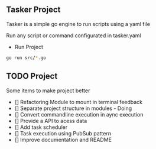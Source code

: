 ## Tasker Project

Tasker is a simple go engine to run scripts using a yaml file

Run any script or command configurated in tasker.yaml

* Run Project

```bash
go run src/*.go
```


## TODO Project

Some items to make project better

- [] Refactoring Module to mount in terminal feedback
- [] Separate project structure in modules - Doing
- [] Convert commandline execution in aync execution
- [] Provide a API to acess data
- [] Add task scheduler
- [] Task execution using PubSub pattern
- [] Improve documentation and README
